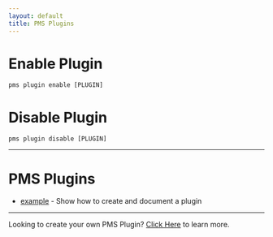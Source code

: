 ```yaml
---
layout: default
title: PMS Plugins
---
```

# Enable Plugin
```
pms plugin enable [PLUGIN]
```

# Disable Plugin
```
pms plugin disable [PLUGIN]
```

<hr/>

# PMS Plugins
<!-- Keep this in ABC order -->
* [example](/pms/plugins/example.html) - Show how to create and document a plugin

<hr/>

Looking to create your own PMS Plugin? [Click Here](https://github.com/JoshuaEstes/pms/wiki) to learn more.
